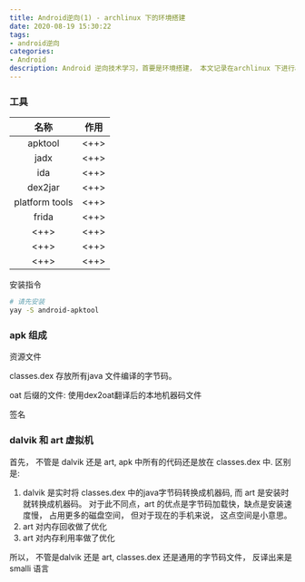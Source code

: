 ```yaml
---
title: Android逆向(1) - archlinux 下的环境搭建
date: 2020-08-19 15:30:22
tags:
- android逆向
categories:
- Android
description: Android 逆向技术学习，首要是环境搭建， 本文记录在archlinux 下进行android逆向的环境搭建过程
---
```


### 工具

| 名称 | 作用 | 
|:--:|:--:|
| apktool | <++> |
| jadx | <++> |
| ida | <++> |
| dex2jar | <++> |
| platform tools | <++> |
| frida | <++> |
| <++> | <++> |
| <++> | <++> |
| <++> | <++> |

安装指令

```sh
# 请先安装
yay -S android-apktool
```

### apk 组成

资源文件

classes.dex
	存放所有java 文件编译的字节码。 

oat 后缀的文件: 使用dex2oat翻译后的本地机器码文件

签名
	
### dalvik 和 art 虚拟机

首先， 不管是 dalvik 还是 art, apk 中所有的代码还是放在 classes.dex 中. 
区别是:
1. dalvik 是实时将 classes.dex 中的java字节码转换成机器码, 而 art 是安装时就转换成机器码。 
	对于此不同点，art 的优点是字节码加载快，缺点是安装速度慢， 占用更多的磁盘空间， 但对于现在的手机来说， 这点空间是小意思。
2. art 对内存回收做了优化
3. art 对内存利用率做了优化

所以， 不管是dalvik 还是 art, classes.dex 还是通用的字节码文件， 反译出来是 smalli 语言

